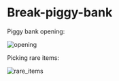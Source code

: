 # Break-piggy-bank

Piggy bank opening:

![opening](/gifs/opening1.gif)


Picking rare items:

![rare_items](/gifs/rare_items.gif)

